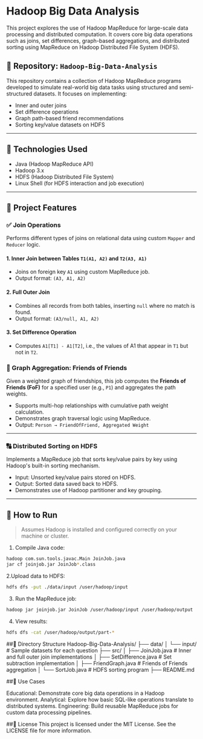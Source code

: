 # Hadoop Big Data Analysis

This project explores the use of Hadoop MapReduce for large-scale data processing and distributed computation. It covers core big data operations such as joins, set differences, graph-based aggregations, and distributed sorting using MapReduce on Hadoop Distributed File System (HDFS).

## 📁 Repository: `Hadoop-Big-Data-Analysis`

This repository contains a collection of Hadoop MapReduce programs developed to simulate real-world big data tasks using structured and semi-structured datasets. It focuses on implementing:

- Inner and outer joins  
- Set difference operations  
- Graph path-based friend recommendations  
- Sorting key/value datasets on HDFS  

---

## 🔧 Technologies Used

- Java (Hadoop MapReduce API)  
- Hadoop 3.x  
- HDFS (Hadoop Distributed File System)  
- Linux Shell (for HDFS interaction and job execution)  

---

## 📌 Project Features

### ✅ Join Operations

Performs different types of joins on relational data using custom `Mapper` and `Reducer` logic.

#### 1. Inner Join between Tables `T1(A1, A2)` and `T2(A3, A1)`
- Joins on foreign key `A1` using custom MapReduce job.  
- Output format: `(A3, A1, A2)`  


#### 2. Full Outer Join
- Combines all records from both tables, inserting `null` where no match is found.  
- Output format: `(A3/null, A1, A2)`  

#### 3. Set Difference Operation
- Computes `A1[T1] - A1[T2]`, i.e., the values of A1 that appear in `T1` but not in `T2`.  

### 🔁 Graph Aggregation: Friends of Friends

Given a weighted graph of friendships, this job computes the **Friends of Friends (FoF)** for a specified user (e.g., `P1`) and aggregates the path weights.

- Supports multi-hop relationships with cumulative path weight calculation.  
- Demonstrates graph traversal logic using MapReduce. 
- Output: `Person → FriendOfFriend, Aggregated Weight`

---

### 🔠 Distributed Sorting on HDFS

Implements a MapReduce job that sorts key/value pairs by key using Hadoop's built-in sorting mechanism.

- Input: Unsorted key/value pairs stored on HDFS.  
- Output: Sorted data saved back to HDFS.  
- Demonstrates use of Hadoop partitioner and key grouping.

---

## 🧪 How to Run

> Assumes Hadoop is installed and configured correctly on your machine or cluster.

1. Compile Java code:
 ```bash
 hadoop com.sun.tools.javac.Main JoinJob.java
 jar cf joinjob.jar JoinJob*.class
 ```

2.Upload data to HDFS:
 ```bash
hdfs dfs -put ./data/input /user/hadoop/input
```

3. Run the MapReduce job:
```bash
hadoop jar joinjob.jar JoinJob /user/hadoop/input /user/hadoop/output
```
4. View results:
```bash
hdfs dfs -cat /user/hadoop/output/part-*
```
##📂 Directory Structure
Hadoop-Big-Data-Analysis/
├── data/
│   └── input/               # Sample datasets for each question
├── src/
│   ├── JoinJob.java         # Inner and full outer join implementations
│   ├── SetDifference.java   # Set subtraction implementation
│   ├── FriendGraph.java     # Friends of Friends aggregation
│   └── SortJob.java         # HDFS sorting program
├── README.md

##🚀 Use Cases

Educational: Demonstrate core big data operations in a Hadoop environment.
Analytical: Explore how basic SQL-like operations translate to distributed systems.
Engineering: Build reusable MapReduce jobs for custom data processing pipelines.

##📜 License
This project is licensed under the MIT License. See the LICENSE file for more information.



